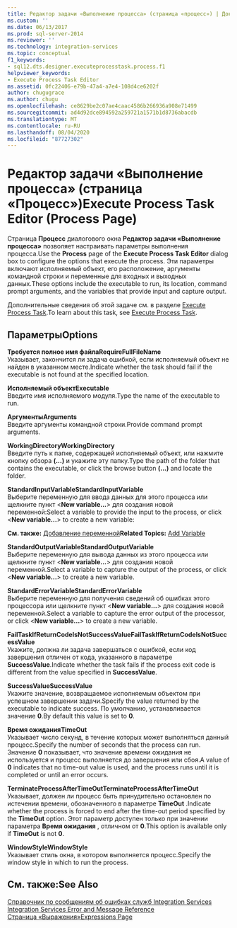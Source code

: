```yaml
---
title: Редактор задачи «Выполнение процесса» (страница «процесс») | Документация Майкрософт
ms.custom: ''
ms.date: 06/13/2017
ms.prod: sql-server-2014
ms.reviewer: ''
ms.technology: integration-services
ms.topic: conceptual
f1_keywords:
- sql12.dts.designer.executeprocesstask.process.f1
helpviewer_keywords:
- Execute Process Task Editor
ms.assetid: 0fc22406-e79b-47a4-a7e4-108d4ce6202f
author: chugugrace
ms.author: chugu
ms.openlocfilehash: ce8629be2c07ae4caac4586b266936a908e71499
ms.sourcegitcommit: ad4d92dce894592a259721a1571b1d8736abacdb
ms.translationtype: MT
ms.contentlocale: ru-RU
ms.lasthandoff: 08/04/2020
ms.locfileid: "87727302"
---
```

# <a name="execute-process-task-editor-process-page"></a><span data-ttu-id="89a46-102">Редактор задачи «Выполнение процесса» (страница «Процесс»)</span><span class="sxs-lookup"><span data-stu-id="89a46-102">Execute Process Task Editor (Process Page)</span></span>
  <span data-ttu-id="89a46-103">Страница **Процесс** диалогового окна **Редактор задачи «Выполнение процесса»** позволяет настраивать параметры выполнения процесса.</span><span class="sxs-lookup"><span data-stu-id="89a46-103">Use the **Process** page of the **Execute Process Task Editor** dialog box to configure the options that execute the process.</span></span> <span data-ttu-id="89a46-104">Эти параметры включают исполняемый объект, его расположение, аргументы командной строки и переменные для входных и выходных данных.</span><span class="sxs-lookup"><span data-stu-id="89a46-104">These options include the executable to run, its location, command prompt arguments, and the variables that provide input and capture output.</span></span>  
  
 <span data-ttu-id="89a46-105">Дополнительные сведения об этой задаче см. в разделе [Execute Process Task](control-flow/execute-process-task.md).</span><span class="sxs-lookup"><span data-stu-id="89a46-105">To learn about this task, see [Execute Process Task](control-flow/execute-process-task.md).</span></span>  
  
## <a name="options"></a><span data-ttu-id="89a46-106">Параметры</span><span class="sxs-lookup"><span data-stu-id="89a46-106">Options</span></span>  
 <span data-ttu-id="89a46-107">**Требуется полное имя файла**</span><span class="sxs-lookup"><span data-stu-id="89a46-107">**RequireFullFileName**</span></span>  
 <span data-ttu-id="89a46-108">Указывает, закончится ли задача ошибкой, если исполняемый объект не найден в указанном месте.</span><span class="sxs-lookup"><span data-stu-id="89a46-108">Indicate whether the task should fail if the executable is not found at the specified location.</span></span>  
  
 <span data-ttu-id="89a46-109">**Исполняемый объект**</span><span class="sxs-lookup"><span data-stu-id="89a46-109">**Executable**</span></span>  
 <span data-ttu-id="89a46-110">Введите имя исполняемого модуля.</span><span class="sxs-lookup"><span data-stu-id="89a46-110">Type the name of the executable to run.</span></span>  
  
 <span data-ttu-id="89a46-111">**Аргументы**</span><span class="sxs-lookup"><span data-stu-id="89a46-111">**Arguments**</span></span>  
 <span data-ttu-id="89a46-112">Введите аргументы командной строки.</span><span class="sxs-lookup"><span data-stu-id="89a46-112">Provide command prompt arguments.</span></span>  
  
 <span data-ttu-id="89a46-113">**WorkingDirectory**</span><span class="sxs-lookup"><span data-stu-id="89a46-113">**WorkingDirectory**</span></span>  
 <span data-ttu-id="89a46-114">Введите путь к папке, содержащей исполняемый объект, или нажмите кнопку обзора **(...)** и укажите эту папку.</span><span class="sxs-lookup"><span data-stu-id="89a46-114">Type the path of the folder that contains the executable, or click the browse button **(...)** and locate the folder.</span></span>  
  
 <span data-ttu-id="89a46-115">**StandardInputVariable**</span><span class="sxs-lookup"><span data-stu-id="89a46-115">**StandardInputVariable**</span></span>  
 <span data-ttu-id="89a46-116">Выберите переменную для ввода данных для этого процесса или щелкните пункт \<**New variable...**> для создания новой переменной:</span><span class="sxs-lookup"><span data-stu-id="89a46-116">Select a variable to provide the input to the process, or click \<**New variable...**> to create a new variable:</span></span>  
  
 <span data-ttu-id="89a46-117">**См. также:**  [Добавление переменной](../../2014/integration-services/add-variable.md)</span><span class="sxs-lookup"><span data-stu-id="89a46-117">**Related Topics:**  [Add Variable](../../2014/integration-services/add-variable.md)</span></span>  
  
 <span data-ttu-id="89a46-118">**StandardOutputVariable**</span><span class="sxs-lookup"><span data-stu-id="89a46-118">**StandardOutputVariable**</span></span>  
 <span data-ttu-id="89a46-119">Выберите переменную для вывода данных из этого процесса или щелкните пункт \<**New variable...**> для создания новой переменной.</span><span class="sxs-lookup"><span data-stu-id="89a46-119">Select a variable to capture the output of the process, or click \<**New variable...**> to create a new variable.</span></span>  
  
 <span data-ttu-id="89a46-120">**StandardErrorVariable**</span><span class="sxs-lookup"><span data-stu-id="89a46-120">**StandardErrorVariable**</span></span>  
 <span data-ttu-id="89a46-121">Выберите переменную для получения сведений об ошибках этого процессора или щелкните пункт \<**New variable...**> для создания новой переменной.</span><span class="sxs-lookup"><span data-stu-id="89a46-121">Select a variable to capture the error output of the processor, or click \<**New variable...**> to create a new variable.</span></span>  
  
 <span data-ttu-id="89a46-122">**FailTaskIfReturnCodeIsNotSuccessValue**</span><span class="sxs-lookup"><span data-stu-id="89a46-122">**FailTaskIfReturnCodeIsNotSuccessValue**</span></span>  
 <span data-ttu-id="89a46-123">Укажите, должна ли задача завершаться с ошибкой, если код завершения отличен от кода, указанного в параметре **SuccessValue**.</span><span class="sxs-lookup"><span data-stu-id="89a46-123">Indicate whether the task fails if the process exit code is different from the value specified in **SuccessValue**.</span></span>  
  
 <span data-ttu-id="89a46-124">**SuccessValue**</span><span class="sxs-lookup"><span data-stu-id="89a46-124">**SuccessValue**</span></span>  
 <span data-ttu-id="89a46-125">Укажите значение, возвращаемое исполняемым объектом при успешном завершении задачи.</span><span class="sxs-lookup"><span data-stu-id="89a46-125">Specify the value returned by the executable to indicate success.</span></span> <span data-ttu-id="89a46-126">По умолчанию, устанавливается значение **0**.</span><span class="sxs-lookup"><span data-stu-id="89a46-126">By default this value is set to **0**.</span></span>  
  
 <span data-ttu-id="89a46-127">**Время ожидания**</span><span class="sxs-lookup"><span data-stu-id="89a46-127">**TimeOut**</span></span>  
 <span data-ttu-id="89a46-128">Указывает число секунд, в течение которых может выполняться данный процесс.</span><span class="sxs-lookup"><span data-stu-id="89a46-128">Specify the number of seconds that the process can run.</span></span> <span data-ttu-id="89a46-129">Значение **0** показывает, что значение времени ожидания не используется и процесс выполняется до завершения или сбоя.</span><span class="sxs-lookup"><span data-stu-id="89a46-129">A value of **0** indicates that no time-out value is used, and the process runs until it is completed or until an error occurs.</span></span>  
  
 <span data-ttu-id="89a46-130">**TerminateProcessAfterTimeOut**</span><span class="sxs-lookup"><span data-stu-id="89a46-130">**TerminateProcessAfterTimeOut**</span></span>  
 <span data-ttu-id="89a46-131">Указывает, должен ли процесс быть принудительно остановлен по истечении времени, обозначенного в параметре **TimeOut** .</span><span class="sxs-lookup"><span data-stu-id="89a46-131">Indicate whether the process is forced to end after the time-out period specified by the **TimeOut** option.</span></span> <span data-ttu-id="89a46-132">Этот параметр доступен только при значении параметра **Время ожидания** , отличном от **0**.</span><span class="sxs-lookup"><span data-stu-id="89a46-132">This option is available only if **TimeOut** is not **0**.</span></span>  
  
 <span data-ttu-id="89a46-133">**WindowStyle**</span><span class="sxs-lookup"><span data-stu-id="89a46-133">**WindowStyle**</span></span>  
 <span data-ttu-id="89a46-134">Указывает стиль окна, в котором выполняется процесс.</span><span class="sxs-lookup"><span data-stu-id="89a46-134">Specify the window style in which to run the process.</span></span>  
  
## <a name="see-also"></a><span data-ttu-id="89a46-135">См. также:</span><span class="sxs-lookup"><span data-stu-id="89a46-135">See Also</span></span>  
 <span data-ttu-id="89a46-136">[Справочник по сообщениям об ошибках служб Integration Services](../../2014/integration-services/integration-services-error-and-message-reference.md) </span><span class="sxs-lookup"><span data-stu-id="89a46-136">[Integration Services Error and Message Reference](../../2014/integration-services/integration-services-error-and-message-reference.md) </span></span>  
 [<span data-ttu-id="89a46-137">Страница «Выражения»</span><span class="sxs-lookup"><span data-stu-id="89a46-137">Expressions Page</span></span>](expressions/expressions-page.md)  
  
  
